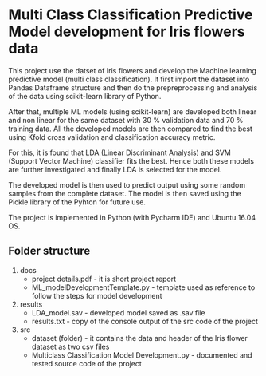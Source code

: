 # Multi Class Classification Predictive Model development for Iris flowers data

This project use the datset of Iris flowers and develop the Machine learning predictive model (multi class classification). It first import the dataset into Pandas Dataframe structure and then do the prepreprocessing and analysis of the data using scikit-learn library of Python.

After that, multiple ML models (using scikit-learn) are developed both linear and non linear for the same dataset with 30 % validation data and 70 % training data. All the developed models are then compared to find the best using Kfold cross validation and classification accuracy metric.

For this, it is found that LDA (Linear Discriminant Analysis) and SVM (Support Vector Machine) classifier fits the best. 
Hence both these models are further investigated and finally LDA is selected for the model.

The developed model is then used to predict output using some random samples from the complete dataset. The model is then saved using the Pickle library of the Pyhton for future use.

The project is implemented in Python (with Pycharm IDE) and Ubuntu 16.04 OS.

## Folder structure

1. docs
    * project details.pdf                                 - it is short project report
    * ML_modelDevelopmentTemplate.py                      - template used as reference to follow the steps for model development
2. results
    * LDA_model.sav                                       - developed model saved as .sav file
    * results.txt                                         - copy of the console output of the src code of the project
3. src
    * dataset (folder)                                    - it contains the data and header of the Iris flower dataset as two csv files
    * Multiclass Classification Model Development.py      - documented and tested source code of the project
                                

